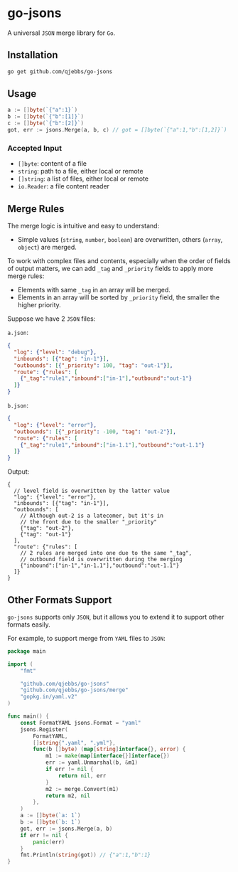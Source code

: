 # go-jsons

A universal `JSON` merge library for `Go`.

## Installation

```bash
go get github.com/qjebbs/go-jsons
```

## Usage

```go
a := []byte(`{"a":1}`)
b := []byte(`{"b":[1]}`)
c := []byte(`{"b":[2]}`)
got, err := jsons.Merge(a, b, c) // got = []byte(`{"a":1,"b":[1,2]}`)
```

### Accepted Input

- `[]byte`: content of a file
- `string`: path to a file, either local or remote
- `[]string`: a list of files, either local or remote
- `io.Reader`: a file content reader

## Merge Rules

The merge logic is intuitive and easy to understand:

- Simple values (`string`, `number`, `boolean`) are overwritten, others (`array`, `object`) are merged.

To work with complex files and contents, especially when the order of fields of output matters, we can add `_tag` and `_priority` fields to apply more merge rules:

- Elements with same `_tag` in an array will be merged.
- Elements in an array will be sorted by `_priority` field, the smaller the higher priority.

Suppose we have 2 `JSON` files:

`a.json`:

```json
{
  "log": {"level": "debug"},
  "inbounds": [{"tag": "in-1"}],
  "outbounds": [{"_priority": 100, "tag": "out-1"}],
  "route": {"rules": [
    {"_tag":"rule1","inbound":["in-1"],"outbound":"out-1"}
  ]}
}
```

`b.json`:

```json
{
  "log": {"level": "error"},
  "outbounds": [{"_priority": -100, "tag": "out-2"}],
  "route": {"rules": [
    {"_tag":"rule1","inbound":["in-1.1"],"outbound":"out-1.1"}
  ]}
}
```

Output:

```jsonc
{
  // level field is overwritten by the latter value
  "log": {"level": "error"},
  "inbounds": [{"tag": "in-1"}],
  "outbounds": [
    // Although out-2 is a latecomer, but it's in 
    // the front due to the smaller "_priority"
    {"tag": "out-2"},
    {"tag": "out-1"}
  ],
  "route": {"rules": [
    // 2 rules are merged into one due to the same "_tag",
    // outbound field is overwritten during the merging
    {"inbound":["in-1","in-1.1"],"outbound":"out-1.1"}
  ]}
}
```

## Other Formats Support

`go-jsons` supports only `JSON`, but it allows you to extend it to support other formats easily.

For example, to support merge from `YAML` files to `JSON`:

```go
package main

import (
	"fmt"

	"github.com/qjebbs/go-jsons"
	"github.com/qjebbs/go-jsons/merge"
	"gopkg.in/yaml.v2"
)

func main() {
	const FormatYAML jsons.Format = "yaml"
	jsons.Register(
		FormatYAML,
		[]string{".yaml", ".yml"},
		func(b []byte) (map[string]interface{}, error) {
			m1 := make(map[interface{}]interface{})
			err := yaml.Unmarshal(b, &m1)
			if err != nil {
				return nil, err
			}
			m2 := merge.Convert(m1)
			return m2, nil
		},
	)
	a := []byte(`a: 1`)
	b := []byte(`b: 1`)
	got, err := jsons.Merge(a, b)
	if err != nil {
		panic(err)
	}
	fmt.Println(string(got)) // {"a":1,"b":1}
}
```
